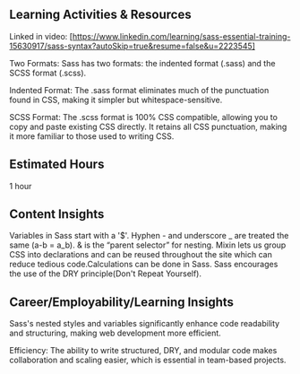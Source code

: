 ## Learning Activities & Resources
Linked in video: [https://www.linkedin.com/learning/sass-essential-training-15630917/sass-syntax?autoSkip=true&resume=false&u=2223545]

Two Formats: Sass has two formats: the indented format (.sass) and the SCSS format (.scss).

Indented Format: The .sass format eliminates much of the punctuation found in CSS, making it simpler but whitespace-sensitive.

SCSS Format: The .scss format is 100% CSS compatible, allowing you to copy and paste existing CSS directly. It retains all CSS punctuation, making it more familiar to those used to writing CSS.


## Estimated Hours
1 hour


## Content Insights 
Variables in Sass start with a '$'. Hyphen - and underscore _ are treated the same (a-b = a_b). & is the “parent selector” for nesting. Mixin lets us group CSS into declarations and can be reused throughout the site which can reduce tedious code.Calculations can be done in Sass. Sass encourages the use of the DRY principle(Don't Repeat Yourself).


## Career/Employability/Learning Insights
Sass's nested styles and variables significantly enhance code readability and structuring, making web development more efficient.

Efficiency: The ability to write structured, DRY, and modular code makes collaboration and scaling easier, which is essential in team-based projects.

